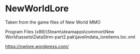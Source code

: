 # NewWorldLore

Taken from the game files of New World MMO

Program Files (x86)\Steam\steamapps\common\New World\assets\DataStrm-part2.pak\javelindata_loreitems.loc.xml

https://nwlore.wordpress.com/
